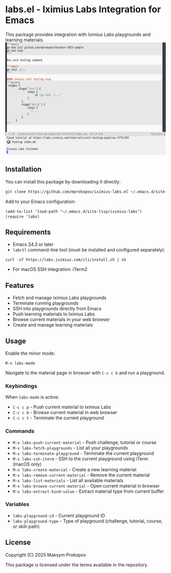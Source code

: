 # labs.el - Iximius Labs Integration for Emacs

This package provides integration with Iximius Labs playgrounds and learning materials.
![](__static__/iximiuz.png)

## Installation

You can install this package by downloading it directly:

```bash
git clone https://github.com/mprokopov/iximius-labs.el ~/.emacs.d/site-lisp/iximius-labs
```

Add to your Emacs configuration:

```elisp
(add-to-list 'load-path "~/.emacs.d/site-lisp/iximius-labs")
(require 'labs)
```

## Requirements

- Emacs 24.3 or later
- `labctl` command-line tool (must be installed and configured separately):
```shell
curl -sf https://labs.iximiuz.com/cli/install.sh | sh
```
- For macOS SSH integration: iTerm2

## Features

- Fetch and manage Iximius Labs playgrounds
- Terminate running playgrounds
- SSH into playgrounds directly from Emacs
- Push learning materials to Iximius Labs
- Browse current materials in your web browser
- Create and manage learning materials

## Usage

Enable the minor mode:

```elisp
M-x labs-mode
```

Navigate to the material page in browser with `C-c c b` and run a playground.

### Keybindings

When `labs-mode` is active:

- `C-c c p` - Push current material to Iximius Labs
- `C-c c b` - Browse current material in web browser
- `C-c c t` - Terminate the current playground

### Commands

- `M-x labs-push-current-material` - Push challenge, tutorial or course
- `M-x labs-fetch-playgrounds` - List all your playgrounds
- `M-x labs-terminate-playground` - Terminate the current playground
- `M-x labs-ssh-iterm` - SSH to the current playground using iTerm (macOS only)
- `M-x labs-create-material` - Create a new learning material
- `M-x labs-remove-current-material` - Remove the current material
- `M-x labs-list-materials` - List all available materials
- `M-x labs-browse-current-material` - Open current material in browser
- `M-x labs-extract-kind-value` - Extract material type from current buffer

### Variables

- `labs-playground-id` - Current playground ID
- `labs-playground-type` - Type of playground (challenge, tutorial, course, or skill-path)

## License

Copyright (C) 2025 Maksym Prokopov

This package is licensed under the terms available in the repository.
